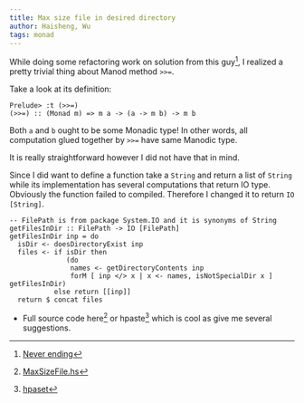 ```yaml
---
title: Max size file in desired directory
author: Haisheng, Wu
tags: monad
---
```


While doing some refactoring work on solution from this guy[^garriot], I realized a pretty trivial thing about Manod method `>>=`.

Take a look at its definition:

~~~~~
Prelude> :t (>>=)
(>>=) :: (Monad m) => m a -> (a -> m b) -> m b
~~~~~

Both `a` and `b` ought to be some Monadic type!
In other words, all computation glued together by `>>=` have same Manodic type.

It is really straightforward however I did not have that in mind.

Since I did want to define a function take a `String` and return a list of `String` while its implementation has several computations that return IO type.
Obviously the function failed to compiled.
Therefore I changed it to return `IO [String]`.

~~~~~
-- FilePath is from package System.IO and it is synonyms of String
getFilesInDir :: FilePath -> IO [FilePath]
getFilesInDir inp = do 
  isDir <- doesDirectoryExist inp
  files <- if isDir then
              (do
               names <- getDirectoryContents inp
               forM [ inp </> x | x <- names, isNotSpecialDir x ] getFilesInDir)
           else return [[inp]]              
  return $ concat files
~~~~~~

* Full source code here[^fullcode] or hpaste[^hpaste] which is cool as give me several suggestions.

[^garriot]: [Never ending](http://www.never-ending.me/blog/2011/06/16/276/)
[^fullcode]: [MaxSizeFile.hs](https://github.com/freizl/dive-into-haskell/blob/master/io/MaxSizeFile.hs)
[^hpaste]: [hpaset](http://hpaste.org/47969)
